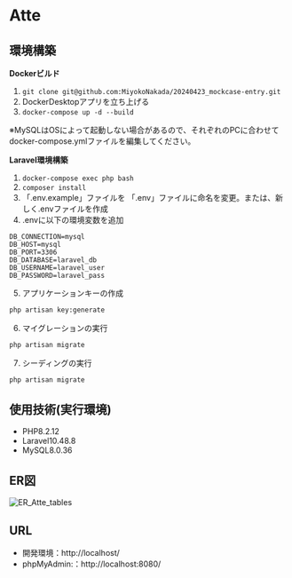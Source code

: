 # Atte

## 環境構築
**Dockerビルド**
1. `git clone git@github.com:MiyokoNakada/20240423_mockcase-entry.git`
2. DockerDesktopアプリを立ち上げる
3. `docker-compose up -d --build`

  ※MySQLはOSによって起動しない場合があるので、それぞれのPCに合わせてdocker-compose.ymlファイルを編集してください。

**Laravel環境構築**
1. `docker-compose exec php bash`
2. `composer install`
3. 「.env.example」ファイルを 「.env」ファイルに命名を変更。または、新しく.envファイルを作成
4. .envに以下の環境変数を追加
``` text
DB_CONNECTION=mysql
DB_HOST=mysql
DB_PORT=3306
DB_DATABASE=laravel_db
DB_USERNAME=laravel_user
DB_PASSWORD=laravel_pass
```
5. アプリケーションキーの作成
``` bash
php artisan key:generate
```

6. マイグレーションの実行
``` bash
php artisan migrate
```

7. シーディングの実行
``` bash
php artisan migrate
```

## 使用技術(実行環境)
- PHP8.2.12
- Laravel10.48.8
- MySQL8.0.36

## ER図
![ER_Atte_tables](https://github.com/MiyokoNakada/20240423_mockcase-entry/assets/159742835/4b3eaeea-127c-437f-a2ed-e257277fb17d)


## URL
- 開発環境：http://localhost/
- phpMyAdmin:：http://localhost:8080/



